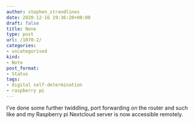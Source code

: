 ```yaml
---
author: stephen_strandlines
date: 2020-12-16 19:36:20+00:00
draft: false
title: None
type: post
url: /1070-2/
categories:
- uncategorised
kind:
- Note
post_format:
- Status
tags:
- digital self-determination
- raspberry pi
---
```


I’ve done some further twiddling, port forwarding on the router and such like and my Raspberry pi Nextcloud server is now accessible remotely.
